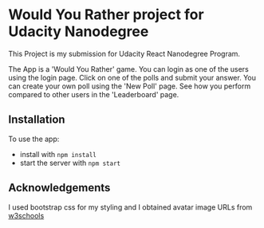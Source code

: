 # Would You Rather project for Udacity Nanodegree

This Project is my submission for Udacity React Nanodegree Program.

The App is a 'Would You Rather' game. You can login as one of the users using the login page. Click on one of the polls and submit your answer. You can create your own poll using the 'New Poll' page. See how you perform compared to other users in the 'Leaderboard' page.

## Installation

To use the app:

* install with `npm install`
* start the server with `npm start`

## Acknowledgements

I used bootstrap css for my styling and I obtained avatar image URLs from [w3schools](https://www.w3schools.com/howto/howto_css_image_avatar.asp)